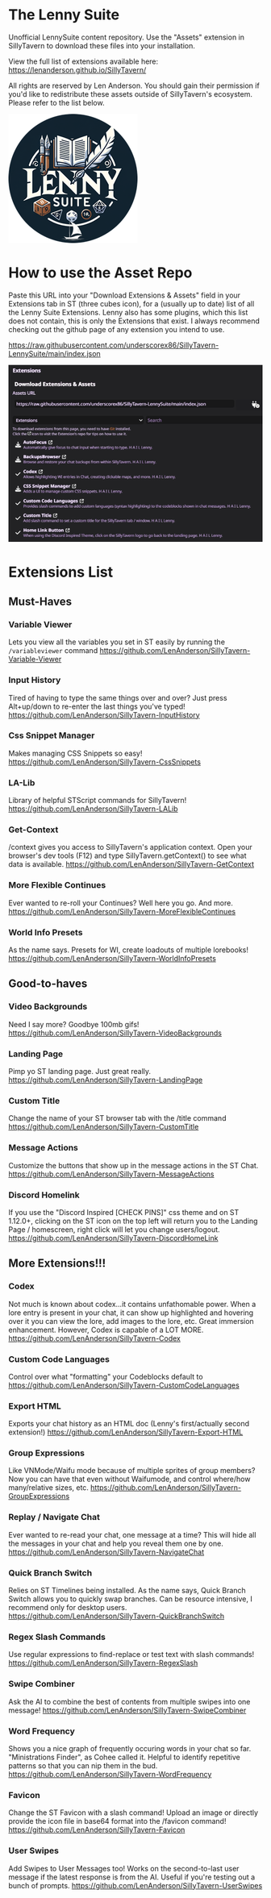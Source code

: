 # The Lenny Suite

Unofficial LennySuite content repository. Use the "Assets" extension in SillyTavern to download these files into your installation.

View the full list of extensions available here: https://lenanderson.github.io/SillyTavern/

All rights are reserved by Len Anderson. You should gain their permission if you'd like to redistribute these assets outside of SillyTavern's ecosystem. Please refer to the list below.

![The Lenny Suite](https://github.com/underscorex86/SillyTavern-LennySuite/blob/main/assets/TheLennySuite.png)

# How to use the Asset Repo

Paste this URL into your "Download Extensions & Assets" field in your Extensions tab in ST (three cubes icon), for a (usually up to date) list of all the Lenny Suite Extensions. 
Lenny also has some plugins, which this list does not contain, this is only the Extensions that exist. I always recommend checking out the github page of any extension you intend to use.

https://raw.githubusercontent.com/underscorex86/SillyTavern-LennySuite/main/index.json

![How To](https://github.com/underscorex86/SillyTavern-LennySuite/blob/main/assets/HowTo.png)

# Extensions List

## Must-Haves
### Variable Viewer
Lets you view all the variables you set in ST easily by running the `/variableviewer` command
https://github.com/LenAnderson/SillyTavern-Variable-Viewer

### Input History 
Tired of having to type the same things over and over? Just press Alt+up/down to re-enter the last things you've typed!
https://github.com/LenAnderson/SillyTavern-InputHistory

### Css Snippet Manager
Makes managing CSS Snippets so easy!
https://github.com/LenAnderson/SillyTavern-CssSnippets

### LA-Lib 
Library of helpful STScript commands for SillyTavern!
https://github.com/LenAnderson/SillyTavern-LALib

### Get-Context
/context gives you access to SillyTavern's application context. Open your browser's dev tools (F12) and type SillyTavern.getContext() to see what data is available.
https://github.com/LenAnderson/SillyTavern-GetContext

### More Flexible Continues
Ever wanted to re-roll your Continues? Well here you go. And more.
https://github.com/LenAnderson/SillyTavern-MoreFlexibleContinues

### World Info Presets
As the name says. Presets for WI, create loadouts of multiple lorebooks!
https://github.com/LenAnderson/SillyTavern-WorldInfoPresets

## Good-to-haves

### Video Backgrounds
Need I say more? Goodbye 100mb gifs!
https://github.com/LenAnderson/SillyTavern-VideoBackgrounds

### Landing Page 
Pimp yo ST landing page. Just great really.
https://github.com/LenAnderson/SillyTavern-LandingPage

### Custom Title
Change the name of your ST browser tab with the /title command
https://github.com/LenAnderson/SillyTavern-CustomTitle

### Message Actions 
Customize the buttons that show up in the message actions in the ST Chat.
https://github.com/LenAnderson/SillyTavern-MessageActions

### Discord Homelink
If you use the "Discord Inspired [CHECK PINS]" css theme and on ST 1.12.0+, clicking on the ST icon on the top left will return you to the Landing Page / homescreen, right click will let you change users/logout.
https://github.com/LenAnderson/SillyTavern-DiscordHomeLink

## More Extensions!!!

### Codex 
Not much is known about codex...it contains unfathomable power. When a lore entry is present in your chat, it can show up highlighted and hovering over it you can view the lore, add images to the lore, etc. Great immersion enhancement. However, Codex is capable of a LOT MORE.
https://github.com/LenAnderson/SillyTavern-Codex

### Custom Code Languages
Control over what "formatting" your Codeblocks default to
https://github.com/LenAnderson/SillyTavern-CustomCodeLanguages

### Export HTML
Exports your chat history as an HTML doc (Lenny's first/actually second extension!)
https://github.com/LenAnderson/SillyTavern-Export-HTML

### Group Expressions
Like VNMode/Waifu mode because of multiple sprites of group members? Now you can have that even without Waifumode, and control where/how many/relative sizes, etc. 
https://github.com/LenAnderson/SillyTavern-GroupExpressions

### Replay / Navigate Chat
Ever wanted to re-read your chat, one message at a time? This will hide all the messages in your chat and help you reveal them one by one.
https://github.com/LenAnderson/SillyTavern-NavigateChat

### Quick Branch Switch 
Relies on ST Timelines being installed. As the name says, Quick Branch Switch allows you to quickly swap branches. Can be resource intensive, I recommend only for desktop users.
https://github.com/LenAnderson/SillyTavern-QuickBranchSwitch

### Regex Slash Commands
Use regular expressions to find-replace or test text with slash commands!
https://github.com/LenAnderson/SillyTavern-RegexSlash

### Swipe Combiner
Ask the AI to combine the best of contents from multiple swipes into one message!
https://github.com/LenAnderson/SillyTavern-SwipeCombiner

### Word Frequency
Shows you a nice graph of frequently occuring words in your chat so far. "Ministrations Finder", as Cohee called it. Helpful to identify repetitive patterns so that you can nip them in the bud.
https://github.com/LenAnderson/SillyTavern-WordFrequency

### Favicon
Change the ST Favicon with a slash command! Upload an image or directly provide the icon file in base64 format into the /favicon command!
https://github.com/LenAnderson/SillyTavern-Favicon

### User Swipes 
Add Swipes to User Messages too! Works on the second-to-last user message if the latest response is from the AI. Useful if you're testing out a bunch of prompts.
https://github.com/LenAnderson/SillyTavern-UserSwipes

